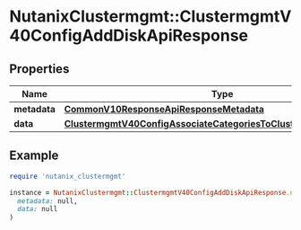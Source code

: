 # NutanixClustermgmt::ClustermgmtV40ConfigAddDiskApiResponse

## Properties

| Name | Type | Description | Notes |
| ---- | ---- | ----------- | ----- |
| **metadata** | [**CommonV10ResponseApiResponseMetadata**](CommonV10ResponseApiResponseMetadata.md) |  | [optional] |
| **data** | [**ClustermgmtV40ConfigAssociateCategoriesToClusterApiResponseData**](ClustermgmtV40ConfigAssociateCategoriesToClusterApiResponseData.md) |  | [optional] |

## Example

```ruby
require 'nutanix_clustermgmt'

instance = NutanixClustermgmt::ClustermgmtV40ConfigAddDiskApiResponse.new(
  metadata: null,
  data: null
)
```

